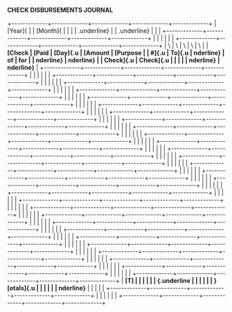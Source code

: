 **CHECK DISBURSEMENTS JOURNAL**

+-------------+-------------+-------------+-------------+-------------+
| [Year]{     |             | [Month]{    |             |             |
| .underline} |             | .underline} |             |             |
+-------------+-------------+-------------+-------------+-------------+
|             |             |             |             |             |
+-------------+-------------+-------------+-------------+-------------+
| \           | \           | \           | \           | \           |
| **[Check    | **[Paid     | **[Day]{.u  | **[Amount   | **[Purpose  |
| \#]{.u      | To]{.u      | nderline}** | of          | for         |
| nderline}** | nderline}** |             | Check]{.u   | Check]{.u   |
|             |             |             | nderline}** | nderline}** |
+-------------+-------------+-------------+-------------+-------------+
|             |             |             |             |             |
+-------------+-------------+-------------+-------------+-------------+
|             |             |             |             |             |
+-------------+-------------+-------------+-------------+-------------+
|             |             |             |             |             |
+-------------+-------------+-------------+-------------+-------------+
|             |             |             |             |             |
+-------------+-------------+-------------+-------------+-------------+
|             |             |             |             |             |
+-------------+-------------+-------------+-------------+-------------+
|             |             |             |             |             |
+-------------+-------------+-------------+-------------+-------------+
|             |             |             |             |             |
+-------------+-------------+-------------+-------------+-------------+
|             |             |             |             |             |
+-------------+-------------+-------------+-------------+-------------+
|             |             |             |             |             |
+-------------+-------------+-------------+-------------+-------------+
|             |             |             |             |             |
+-------------+-------------+-------------+-------------+-------------+
|             |             |             |             |             |
+-------------+-------------+-------------+-------------+-------------+
|             |             |             |             |             |
+-------------+-------------+-------------+-------------+-------------+
|             |             |             |             |             |
+-------------+-------------+-------------+-------------+-------------+
|             |             |             |             |             |
+-------------+-------------+-------------+-------------+-------------+
|             |             |             |             |             |
+-------------+-------------+-------------+-------------+-------------+
|             |             |             |             |             |
+-------------+-------------+-------------+-------------+-------------+
|             |             |             |             |             |
+-------------+-------------+-------------+-------------+-------------+
|             |             |             |             |             |
+-------------+-------------+-------------+-------------+-------------+
|             |             |             |             |             |
+-------------+-------------+-------------+-------------+-------------+
|             |             |             |             |             |
+-------------+-------------+-------------+-------------+-------------+
|             |             |             |             |             |
+-------------+-------------+-------------+-------------+-------------+
|             |             |             |             |             |
+-------------+-------------+-------------+-------------+-------------+
|             |             |             |             |             |
+-------------+-------------+-------------+-------------+-------------+
|             |             |             |             |             |
+-------------+-------------+-------------+-------------+-------------+
|             |             |             |             |             |
+-------------+-------------+-------------+-------------+-------------+
|             |             |             |             |             |
+-------------+-------------+-------------+-------------+-------------+
|             |             |             |             |             |
+-------------+-------------+-------------+-------------+-------------+
| **[T]       |             |             |             |             |
| {.underline |             |             |             |             |
| }[otals]{.u |             |             |             |             |
| nderline}** |             |             |             |             |
+-------------+-------------+-------------+-------------+-------------+
|             |             |             |             |             |
+-------------+-------------+-------------+-------------+-------------+

